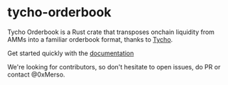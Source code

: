 
# tycho-orderbook

Tycho Orderbook is a Rust crate that transposes onchain liquidity from AMMs into a familiar orderbook format, thanks to [Tycho](https://docs.propellerheads.xyz/tycho).  

Get started quickly with the [documentation](https://tycho-orderbook.gitbook.io/docs) 

We're looking for contributors, so don't hesitate to open issues, do PR or contact @0xMerso.
